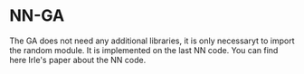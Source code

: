 # NN-GA

The GA does not need any additional libraries, it is only necessaryt to import the random module. 
It is implemented on the last NN code.
You can find here Irle's paper about the NN code.
